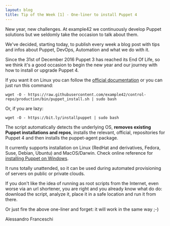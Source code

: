 ```yaml
---
layout: blog
title: Tip of the Week [1] - One-liner to install Puppet 4
---
```


New year, new challenges. At example42 we continuously develop Puppet solutions but we seldomly take the occasion to talk about them.

We've decided, starting today, to publish every week a blog post with tips and infos about Puppet, DevOps, Automation and what we do with it.

Since the 31st of December 2016 Puppet 3 has reached its End Of Life, so we think it's a good occasion to begin the new year and our journey with how to install or upgrade Puppet 4.

If you want it on Linux you can follow the [official documentation](https://docs.puppet.com/puppet/latest/install_linux.html) or you can just run this command:

    wget -O - https://raw.githubusercontent.com/example42/control-repo/production/bin/puppet_install.sh | sudo bash

Or, if you are lazy:

    wget -O - https://bit.ly/installpuppet | sudo bash

The script automatically detects the underlying OS, **removes existing Puppet installations and repos**, installs the relevant, official, repositories for Puppet 4 and then installs the puppet-agent package.

It currently supports installation on Linux (RedHat and derivatives, Fedora, Suse, Debian, Ubuntu) and MacOS/Darwin. Check online reference for [installing Puppet on Windows](https://docs.puppet.com/puppet/latest/install_windows.html).

It runs totally unattended, so it can be used during automated provisioning of servers on public or private clouds.

If you don't like the idea of running as root scripts from the Internet, even worse via an url shortener, you are right and you already know what do do: download the script, analyze it, place it in a safe location and run it from there.

Or just fire the above one-liner and forget: it will work in the same way ;-) 

Alessandro Franceschi
